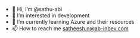- 👋 Hi, I’m @sathu-abi
- 👀 I’m interested in development
- 🌱 I’m currently learning Azure and their resources
- 📫 How to reach me satheesh.n@ab-inbev.com

<!---
sathu-abi/sathu-abi is a ✨ special ✨ repository because its `README.md` (this file) appears on your GitHub profile.
You can click the Preview link to take a look at your changes.
--->
